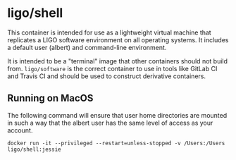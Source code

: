 # ligo/shell

This container is intended for use as a lightweight virtual machine that
replicates a LIGO software environment on all operating systems. It includes
a default user (albert) and command-line environment.

It is intended to be a "terminal" image that other containers should not build
from. `ligo/software` is the correct container to use in tools like GitLab CI
and Travis CI and should be used to construct derivative containers.

## Running on MacOS
The following command will ensure that user home directories are mounted in
such a way that the albert user has the same level of access as your account.
```
docker run -it --privileged --restart=unless-stopped -v /Users:/Users ligo/shell:jessie
```
